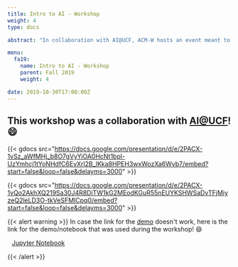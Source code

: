 ```yaml
---
title: Intro to AI - Workshop
weight: 4
type: docs

abstract: "In collaboration with AI@UCF, ACM-W hosts an event meant to discuss what AI@UCF is all about, what opportunities are available for members, and how to join."

menu:
  fa19:
    name: Intro to AI - Workshop
    parent: Fall 2019
    weight: 4

date: 2019-10-30T17:00:00Z
---
```


## This workshop was a collaboration with [AI@UCF](https://ucfai.org)! :smile:

{{< gdocs src="https://docs.google.com/presentation/d/e/2PACX-1vSz_aWfMHj_b8O7gVyYiOA0HcNt1bpl-UzYmhcj1tYoNHdfC6EvXrl2B_lKka8HPEH3wxWozXa6Wvb7/embed?start=false&loop=false&delayms=3000" >}}

{{< gdocs src="https://docs.google.com/presentation/d/e/2PACX-1vQo2AkhXQ219Sa30J4R8DiTW1kG2MEodKGuR55nEUYKSHWSaDvTFjMiyzeQ2leLD3O-tkVeSFMICpq0/embed?start=false&loop=false&delayms=3000" >}}

</or >

{{< alert warning >}}
In case the link for the [demo](https://ucfai.org/acmw-demo) doesn't work, here is the link for the demo/notebook that was used during the workshop! :smile:

<a class="btn btn-light btn-lg" href="https://forms.gle/DBYNV2fndtzTz7Fx8" role="button">
<i class="fas fa-file-code" style="padding-right: 10px;"></i>  Jupyter Notebook</a>

{{< /alert >}}

